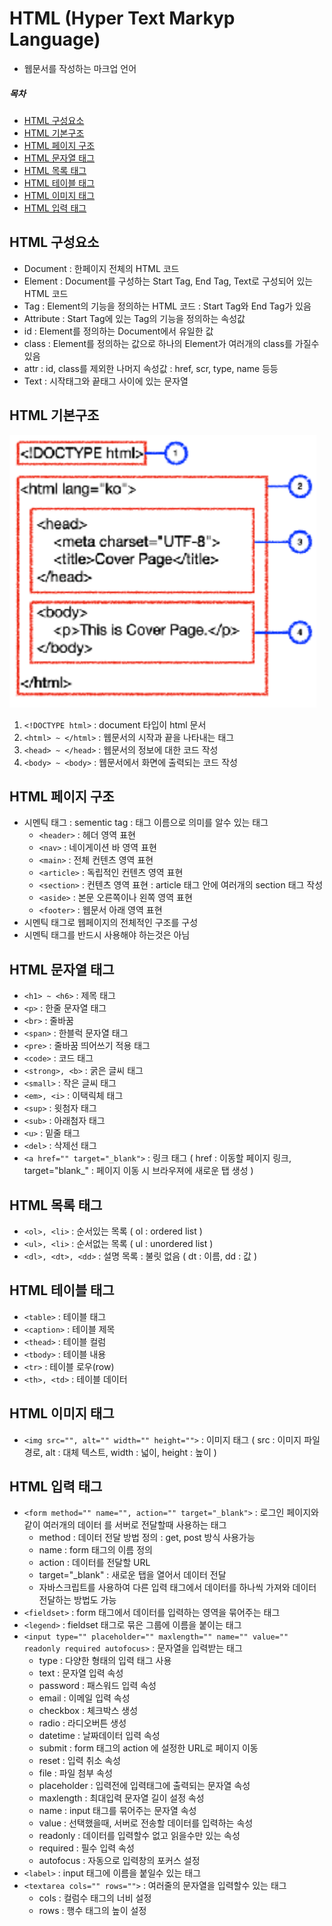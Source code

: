 # HTML (Hyper Text Markyp Language)
- 웹문서를 작성하는 마크업 언어
##### 목차
- [HTML 구성요소](#html-구성요소)
- [HTML 기본구조](#html-기본구조)
- [HTML 페이지 구조](#html-페이지-구조)
- [HTML 문자열 태그](#html-문자열-태그)
- [HTML 목록 태그](#html-목록-태그)
- [HTML 테이블 태그](#html-테이블-태그)
- [HTML 이미지 태그](#html-이미지-태그)
- [HTML 입력 태그](#html-입력-태그)
## HTML 구성요소
- Document : 한페이지 전체의 HTML 코드
- Element : Document를 구성하는 Start Tag, End Tag, Text로 구성되어 있는 HTML 코드
- Tag : Element의 기능을 정의하는 HTML 코드 : Start Tag와 End Tag가 있음
- Attribute : Start Tag에 있는 Tag의 기능을 정의하는 속성값
- id : Element를 정의하는 Document에서 유일한 값
- class : Element를 정의하는 값으로 하나의 Element가 여러개의 class를 가질수 있음
- attr : id, class를 제외한 나머지 속성값 : href, scr, type, name 등등
- Text : 시작태그와 끝태그 사이에 있는 문자열
## HTML 기본구조
![기본구조 이미지](./img/html_structure.png)  
1. `<!DOCTYPE html>` : document 타입이 html 문서
2. `<html> ~ </html>` : 웹문서의 시작과 끝을 나타내는 태그
3. `<head> ~ </head>` : 웹문서의 정보에 대한 코드 작성
4. `<body> ~ <body>` : 웹문서에서 화면에 출력되는 코드 작성
## HTML 페이지 구조
- 시멘틱 태그 : sementic tag : 태그 이름으로 의미를 알수 있는 태그
    - `<header>` : 헤더 영역 표현
    - `<nav>` : 네이게이션 바 영역 표현
    - `<main>` : 전체 컨텐츠 영역 표현
    - `<article>` : 독립적인 컨텐츠 영역 표현
    - `<section>` : 컨텐츠 영역 표현 : article 태그 안에 여러개의 section 태그 작성
    - `<aside>` : 본문 오른쪽이나 왼쪽 영역 표현
    - `<footer>` : 웹문서 아래 영역 표현
- 시멘틱 태그로 웹페이지의 전체적인 구조를 구성
- 시멘틱 태그를 반드시 사용해야 하는것은 아님
## HTML 문자열 태그
- `<h1> ~ <h6>` : 제목 태그
- `<p>` : 한줄 문자열 태그
- `<br>` : 줄바꿈
- `<span>` : 한블럭 문자열 태그
- `<pre>` : 줄바꿈 띄어쓰기 적용 태그
- `<code>` : 코드 태그
- `<strong>, <b>` : 굵은 글씨 태그
- `<small>` : 작은 글씨 태그
- `<em>, <i>` : 이택릭체 태그
- `<sup>` : 윗첨자 태그
- `<sub>` : 아래첨자 태그
- `<u>` : 밑줄 태그
- `<del>` : 삭제선 태그
- `<a href="" target="_blank">` : 링크 태그 ( href : 이동할 페이지 링크, target="blank_" : 페이지 이동
시 브라우져에 새로운 탭 생성 )
## HTML 목록 태그
- `<ol>, <li>` : 순서있는 목록 ( ol : ordered list )
- `<ul>, <li>` : 순서없는 목록 ( ul : unordered list )
- `<dl>, <dt>, <dd>` : 설명 목록 : 불릿 없음 ( dt : 이름, dd : 값 )
## HTML 테이블 태그
- `<table>` : 테이블 태그
- `<caption>` : 테이블 제목
- `<thead>` : 테이블 컬럼
- `<tbody>` : 테이블 내용
- `<tr>` : 테이블 로우(row)
- `<th>, <td>` : 테이블 데이터
## HTML 이미지 태그
- `<img src="", alt="" width="" height="">` : 이미지 태그 ( src : 이미지 파일 경로, alt : 대체 텍스트,
width : 넓이, height : 높이 )
## HTML 입력 태그
- `<form method="" name="", action="" target="_blank">` : 로그인 페이지와 같이 여러개의 데이터
를 서버로 전달할때 사용하는 태그
    - method : 데이터 전달 방법 정의 : get, post 방식 사용가능
    - name : form 태그의 이름 정의
    - action : 데이터를 전달할 URL
    - target="_blank" : 새로운 탭을 열어서 데이터 전달 
    * 자바스크립트를 사용하여 다른 입력 태그에서 데이터를 하나씩 가져와 데이터 전달하는 방법도 가능
- `<fieldset>` : form 태그에서 데이터를 입력하는 영역을 묶어주는 태그
- `<legend>` : fieldset 태그로 묶은 그룹에 이름을 붙이는 태그
- `<input type="" placeholder="" maxlength="" name="" value="" readonly required autofocus>` : 문자열을 입력받는 태그
    - type : 다양한 형태의 입력 태그 사용
    - text : 문자열 입력 속성
    - password : 패스워드 입력 속성
    - email : 이메일 입력 속성
    - checkbox : 체크박스 생성
    - radio : 라디오버튼 생성
    - datetime : 날짜데이터 입력 속성
    - submit : form 태그의 action 에 설정한 URL로 페이지 이동
    - reset : 입력 취소 속성
    - file : 파일 첨부 속성
    - placeholder : 입력전에 입력태그에 출력되는 문자열 속성
    - maxlength : 최대입력 문자열 길이 설정 속성
    - name : input 태그를 묶어주는 문자열 속성
    - value : 선택했을때, 서버로 전송할 데이터를 입력하는 속성
    - readonly : 데이터를 입력할수 없고 읽을수만 있는 속성
    - required : 필수 입력 속성
    - autofocus : 자동으로 입력창의 포커스 설정
- `<label>` : input 태그에 이름을 붙일수 있는 태그
- `<textarea cols="" rows="">` : 여러줄의 문자열을 입력할수 있는 태그
    - cols : 컬럼수 태그의 너비 설정
    - rows : 행수 태그의 높이 설정



